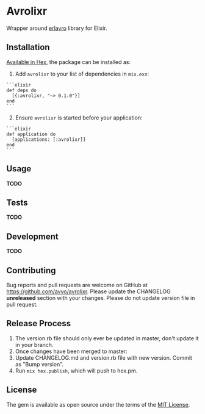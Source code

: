 # Avrolixr

Wrapper around [erlavro](https://github.com/avvo/erlavro) library for Elixir.

## Installation

[Available in Hex](https://hex.pm/packages/avrolixr), the package can be installed as:

  1. Add `avrolixr` to your list of dependencies in `mix.exs`:

    ```elixir
    def deps do
      [{:avrolixr, "~> 0.1.0"}]
    end
    ```

  2. Ensure `avrolixr` is started before your application:

    ```elixir
    def application do
      [applications: [:avrolixr]]
    end
    ```

## Usage

**TODO**

## Tests

**TODO**

## Development

**TODO**

## Contributing

Bug reports and pull requests are welcome on GitHub at
https://github.com/avvo/avrolixr. Please update the CHANGELOG
**unreleased** section with your changes. Please do not update version file in
pull request.

## Release Process

1. The version.rb file should only ever be updated in master, don't update it in your branch.
2. Once changes have been merged to master:
3. Update CHANGELOG.md and version.rb file with new version. Commit as "Bump version".
4. Run `mix hex.publish`, which will push to hex.pm.

## License

The gem is available as open source under the terms of the
[MIT License](http://opensource.org/licenses/MIT).
